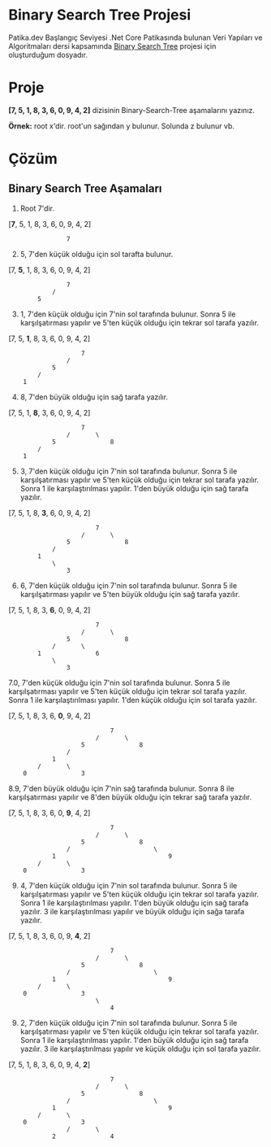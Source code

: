 

# Binary Search Tree Projesi
Patika.dev Başlangıç Seviyesi .Net Core Patikasında bulunan Veri Yapıları ve Algoritmaları dersi kapsamında [Binary Search Tree](https://app.patika.dev/courses/veri-yapilari-ve-algoritmalar/binary-search-tree-proje) projesi için oluşturduğum dosyadır.

# Proje
**[7, 5, 1, 8, 3, 6, 0, 9, 4, 2]** dizisinin Binary-Search-Tree aşamalarını yazınız.

**Örnek:** root x'dir. root'un sağından y bulunur. Solunda z bulunur vb.

# Çözüm
## Binary Search Tree Aşamaları

1. Root 7'dir. 

[**7**, 5, 1, 8, 3, 6, 0, 9, 4, 2]

```
                7
```
2. 5, 7'den küçük olduğu için sol tarafta bulunur. 

[7, **5**, 1, 8, 3, 6, 0, 9, 4, 2]

```
                7
            /
        5
```
3. 1, 7'den küçük olduğu için 7'nin sol tarafında bulunur. Sonra 5 ile karşılşatırması yapılır ve 5'ten küçük olduğu için tekrar sol tarafa yazılır.  

[7, 5, **1**, 8, 3, 6, 0, 9, 4, 2]

```
                    7
                /
            5
        /
    1
```
4. 8, 7'den büyük olduğu için sağ tarafa yazılır.

[7, 5, 1, **8**, 3, 6, 0, 9, 4, 2]

```
                    7
                /       \
            5               8
        /
    1
```
5. 3, 7'den küçük olduğu için 7'nin sol tarafında bulunur. Sonra 5 ile karşılşatırması yapılır ve 5'ten küçük olduğu için tekrar sol tarafa yazılır. Sonra 1 ile karşılaştırılması yapılır. 1'den büyük olduğu için sağ tarafa yazılır. 

[7, 5, 1, 8, **3**, 6, 0, 9, 4, 2]

```
                        7
                    /       \
                5               8
            /
        1
            \
                3
```
6. 6, 7'den küçük olduğu için 7'nin sol tarafında bulunur. Sonra 5 ile karşılşatırması yapılır ve 5'ten büyük olduğu için sağ tarafa yazılır.

[7, 5, 1, 8, 3, **6**, 0, 9, 4, 2]

```
                        7
                    /       \
                5               8
            /       \
        1               6
            \
                3
```
7.0, 7'den küçük olduğu için 7'nin sol tarafında bulunur. Sonra 5 ile karşılşatırması yapılır ve 5'ten küçük olduğu için tekrar sol tarafa yazılır. Sonra 1 ile karşılaştırılması yapılır. 1'den küçük  olduğu için sol tarafa yazılır. 

[7, 5, 1, 8, 3, 6, **0**, 9, 4, 2]

```
                            7
                        /       \
                    5               8
                /
            1
        /       \
    0               3
```
8.9, 7'den büyük olduğu için 7'nin sağ tarafında bulunur. Sonra 8 ile karşılşatırması yapılır ve 8'den büyük olduğu için tekrar sağ tarafa yazılır. 

[7, 5, 1, 8, 3, 6, 0, **9**, 4, 2]


```
                            7
                        /       \
                    5               8
                /                       \
            1                               9
        /       \
    0               3
```
9. 4, 7'den küçük olduğu için 7'nin sol tarafında bulunur. Sonra 5 ile karşılşatırması yapılır ve 5'ten küçük olduğu için tekrar sol tarafa yazılır. Sonra 1 ile karşılaştırılması yapılır. 1'den büyük olduğu için sağ tarafa yazılır. 3 ile karşılaştırılması yapılır ve büyük olduğu için sağa tarafa yazılır. 

[7, 5, 1, 8, 3, 6, 0, 9, **4**, 2]

```
                            7
                        /       \
                    5               8
                /                       \
            1                               9
        /       \
    0               3
                        \
                            4
```
9. 2, 7'den küçük olduğu için 7'nin sol tarafında bulunur. Sonra 5 ile karşılşatırması yapılır ve 5'ten küçük olduğu için tekrar sol tarafa yazılır. Sonra 1 ile karşılaştırılması yapılır. 1'den büyük olduğu için sağ tarafa yazılır. 3 ile karşılaştırılması yapılır ve küçük olduğu için sol tarafa yazılır. 

[7, 5, 1, 8, 3, 6, 0, 9, 4, **2**]
```
                            7
                        /       \
                    5               8
                /                       \
            1                               9
        /       \
    0               3
                /       \
            2               4
```
